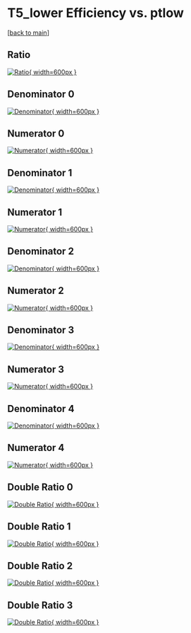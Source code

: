 # T5_lower Efficiency vs. ptlow

[[back to main](./)]



## Ratio

[![Ratio](../mtv/var/T5_lower_loweta_13_1_eff_ptlow.png){ width=600px }](../mtv/var/T5_lower_loweta_13_1_eff_ptlow.pdf)

## Denominator 0

[![Denominator](../mtv/den/T5_lower_loweta_13_1_eff_ptlow_den0.png){ width=600px }](../mtv/den/T5_lower_loweta_13_1_eff_ptlow_den0.pdf)

## Numerator 0

[![Numerator](../mtv/num/T5_lower_loweta_13_1_eff_ptlow_num0.png){ width=600px }](../mtv/num/T5_lower_loweta_13_1_eff_ptlow_num0.pdf)

## Denominator 1

[![Denominator](../mtv/den/T5_lower_loweta_13_1_eff_ptlow_den1.png){ width=600px }](../mtv/den/T5_lower_loweta_13_1_eff_ptlow_den1.pdf)

## Numerator 1

[![Numerator](../mtv/num/T5_lower_loweta_13_1_eff_ptlow_num1.png){ width=600px }](../mtv/num/T5_lower_loweta_13_1_eff_ptlow_num1.pdf)

## Denominator 2

[![Denominator](../mtv/den/T5_lower_loweta_13_1_eff_ptlow_den2.png){ width=600px }](../mtv/den/T5_lower_loweta_13_1_eff_ptlow_den2.pdf)

## Numerator 2

[![Numerator](../mtv/num/T5_lower_loweta_13_1_eff_ptlow_num2.png){ width=600px }](../mtv/num/T5_lower_loweta_13_1_eff_ptlow_num2.pdf)

## Denominator 3

[![Denominator](../mtv/den/T5_lower_loweta_13_1_eff_ptlow_den3.png){ width=600px }](../mtv/den/T5_lower_loweta_13_1_eff_ptlow_den3.pdf)

## Numerator 3

[![Numerator](../mtv/num/T5_lower_loweta_13_1_eff_ptlow_num3.png){ width=600px }](../mtv/num/T5_lower_loweta_13_1_eff_ptlow_num3.pdf)

## Denominator 4

[![Denominator](../mtv/den/T5_lower_loweta_13_1_eff_ptlow_den4.png){ width=600px }](../mtv/den/T5_lower_loweta_13_1_eff_ptlow_den4.pdf)

## Numerator 4

[![Numerator](../mtv/num/T5_lower_loweta_13_1_eff_ptlow_num4.png){ width=600px }](../mtv/num/T5_lower_loweta_13_1_eff_ptlow_num4.pdf)

## Double Ratio 0

[![Double Ratio](../mtv/ratio/T5_lower_loweta_13_1_eff_ptlow_ratio0.png){ width=600px }](../mtv/ratio/T5_lower_loweta_13_1_eff_ptlow_ratio0.pdf)

## Double Ratio 1

[![Double Ratio](../mtv/ratio/T5_lower_loweta_13_1_eff_ptlow_ratio1.png){ width=600px }](../mtv/ratio/T5_lower_loweta_13_1_eff_ptlow_ratio1.pdf)

## Double Ratio 2

[![Double Ratio](../mtv/ratio/T5_lower_loweta_13_1_eff_ptlow_ratio2.png){ width=600px }](../mtv/ratio/T5_lower_loweta_13_1_eff_ptlow_ratio2.pdf)

## Double Ratio 3

[![Double Ratio](../mtv/ratio/T5_lower_loweta_13_1_eff_ptlow_ratio3.png){ width=600px }](../mtv/ratio/T5_lower_loweta_13_1_eff_ptlow_ratio3.pdf)


